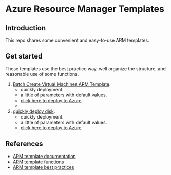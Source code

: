 # Azure Resource Manager Templates

## Introduction
This repo shares some convenient and easy-to-use ARM templates.

## Get started

These templates use the best practice way, well organize the structure, and reasonable use of some functions.
 
1. [Batch Create Virtual Machines ARM Template](BatchCreateVMs-Template.json). 
   - quickly deployment.
   - a little of parameters with default values.
   - [click here to deploy to Azure][1]
   - 
2. [quickly deploy disk](disk.json). 
   - quickly deployment.
   - a little of parameters with default values.
   - [click here to deploy to Azure][2]

## References

- [ARM template documentation](https://docs.microsoft.com/en-us/azure/azure-resource-manager/templates/)
- [ARM template functions](https://docs.microsoft.com/en-us/azure/azure-resource-manager/templates/template-functions)
- [ARM template best practices](https://docs.microsoft.com/en-us/azure/azure-resource-manager/templates/template-best-practices)


[1]: https://portal.azure.com/#create/Microsoft.Template/uri/https%3a%2f%2fraw.githubusercontent.com%2fSnowOpen%2fAzureARMTemplate%2fmain%2fBatchCreateVMs-Template.json
[2]: https://portal.azure.com/#create/Microsoft.Template/uri/https%3a%2f%2fraw.githubusercontent.com%2fSnowOpen%2fAzureARMTemplate%2fmain%2fdisk.json
